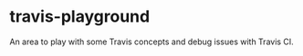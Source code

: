 travis-playground
=================

An area to play with some Travis concepts and debug issues with Travis CI.
